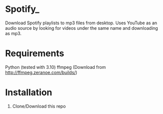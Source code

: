 # Spotify_

Download Spotify playlists to mp3 files from desktop.
Uses YouTube as an audio source by looking for videos under the same name and downloading as mp3.

# Requirements 
Python (tested with 3.10) 
ffmpeg (Download from http://ffmpeg.zeranoe.com/builds/)

# Installation
1. Clone/Download this repo

